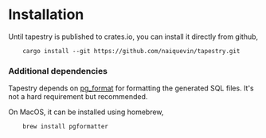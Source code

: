 # Installation

Until tapestry is published to crates.io, you can install it directly
from github,

```shell
    cargo install --git https://github.com/naiquevin/tapestry.git
```

### Additional dependencies

Tapestry depends on [pg_format](https://github.com/darold/pgFormatter)
for formatting the generated SQL files. It's not a hard requirement
but recommended.

On MacOS, it can be installed using homebrew,

```shell
    brew install pgformatter
```
